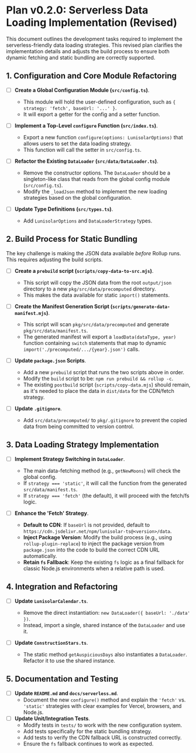 # Plan v0.2.0: Serverless Data Loading Implementation (Revised)

This document outlines the development tasks required to implement the serverless-friendly data loading strategies. This revised plan clarifies the implementation details and adjusts the build process to ensure both dynamic fetching and static bundling are correctly supported.

## 1. Configuration and Core Module Refactoring

-   [ ] **Create a Global Configuration Module (`src/config.ts`)**.
    -   This module will hold the user-defined configuration, such as `{ strategy: 'fetch', baseUrl: '...' }`.
    -   It will export a getter for the config and a setter function.

-   [ ] **Implement a Top-Level `configure` Function (`src/index.ts`)**.
    -   Export a new function `configure(options: LunisolarOptions)` that allows users to set the data loading strategy.
    -   This function will call the setter in `src/config.ts`.

-   [ ] **Refactor the Existing `DataLoader` (`src/data/DataLoader.ts`)**.
    -   Remove the constructor options. The `DataLoader` should be a singleton-like class that reads from the global config module (`src/config.ts`).
    -   Modify the `_loadJson` method to implement the new loading strategies based on the global configuration.

-   [ ] **Update Type Definitions (`src/types.ts`)**.
    -   Add `LunisolarOptions` and `DataLoaderStrategy` types.

## 2. Build Process for Static Bundling

The key challenge is making the JSON data available *before* Rollup runs. This requires adjusting the build scripts.

-   [ ] **Create a `prebuild` script (`scripts/copy-data-to-src.mjs`)**.
    -   This script will copy the JSON data from the root `output/json` directory to a new `pkg/src/data/precomputed` directory.
    -   This makes the data available for static `import()` statements.

-   [ ] **Create the Manifest Generation Script (`scripts/generate-data-manifest.mjs`)**.
    -   This script will scan `pkg/src/data/precomputed` and generate `pkg/src/data/manifest.ts`.
    -   The generated manifest will export a `loadData(dataType, year)` function containing `switch` statements that map to dynamic `import('./precomputed/.../{year}.json')` calls.

-   [ ] **Update `package.json` Scripts**.
    -   Add a new `prebuild` script that runs the two scripts above in order.
    -   Modify the `build` script to be: `npm run prebuild && rollup -c`.
    -   The existing `postbuild` script (`scripts/copy-data.mjs`) should remain, as it's needed to place the data in `dist/data` for the CDN/fetch strategy.

-   [ ] **Update `.gitignore`**.
    -   Add `src/data/precomputed/` to `pkg/.gitignore` to prevent the copied data from being committed to version control.

## 3. Data Loading Strategy Implementation

-   [ ] **Implement Strategy Switching in `DataLoader`**.
    -   The main data-fetching method (e.g., `getNewMoons`) will check the global config.
    -   If `strategy === 'static'`, it will call the function from the generated `src/data/manifest.ts`.
    -   If `strategy === 'fetch'` (the default), it will proceed with the fetch/fs logic.

-   [ ] **Enhance the 'Fetch' Strategy**.
    -   **Default to CDN**: If `baseUrl` is not provided, default to `https://cdn.jsdelivr.net/npm/lunisolar-ts@<version>/data`.
    -   **Inject Package Version**: Modify the build process (e.g., using `rollup-plugin-replace`) to inject the package version from `package.json` into the code to build the correct CDN URL automatically.
    -   **Retain `fs` Fallback**: Keep the existing `fs` logic as a final fallback for classic Node.js environments when a relative path is used.

## 4. Integration and Refactoring

-   [ ] **Update `LunisolarCalendar.ts`**.
    -   Remove the direct instantiation: `new DataLoader({ baseUrl: './data' })`.
    -   Instead, import a single, shared instance of the `DataLoader` and use it.

-   [ ] **Update `ConstructionStars.ts`**.
    -   The static method `getAuspiciousDays` also instantiates a `DataLoader`. Refactor it to use the shared instance.

## 5. Documentation and Testing

-   [ ] **Update `README.md` and `docs/serverless.md`**.
    -   Document the new `configure()` method and explain the `'fetch'` vs. `'static'` strategies with clear examples for Vercel, browsers, and Node.js.
-   [ ] **Update Unit/Integration Tests**.
    -   Modify tests in `tests/` to work with the new configuration system.
    -   Add tests specifically for the static bundling strategy.
    -   Add tests to verify the CDN fallback URL is constructed correctly.
    -   Ensure the `fs` fallback continues to work as expected.
